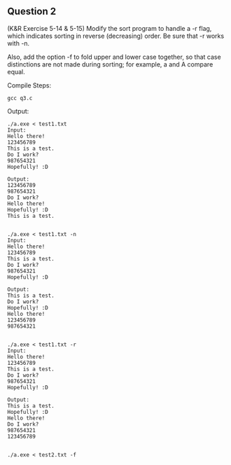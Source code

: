 ## Question 2

(K&R Exercise 5-14 & 5-15) Modify the sort program to handle a -r flag, which indicates sorting in reverse (decreasing) order. Be sure that -r works with -n.

Also, add the option -f to fold upper and lower case together, so that case distinctions are not made during sorting; for example, a and A compare equal.

Compile Steps:
    
    gcc q3.c

Output:

    ./a.exe < test1.txt
    Input:
    Hello there!
    123456789
    This is a test.
    Do I work?
    987654321
    Hopefully! :D
    
    Output:
    123456789
    987654321
    Do I work?
    Hello there!
    Hopefully! :D
    This is a test.
    
    
    ./a.exe < test1.txt -n
    Input:
    Hello there!
    123456789
    This is a test.
    Do I work?
    987654321
    Hopefully! :D
    
    Output:
    This is a test.
    Do I work?
    Hopefully! :D
    Hello there!
    123456789
    987654321
    
    
    ./a.exe < test1.txt -r
    Input:
    Hello there!
    123456789
    This is a test.
    Do I work?
    987654321
    Hopefully! :D
    
    Output:
    This is a test.
    Hopefully! :D
    Hello there!
    Do I work?
    987654321
    123456789
    
    
    ./a.exe < test2.txt -f
